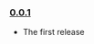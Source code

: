 ### [0.0.1](https://github.com/thefabulousdev/middleware-decorator/releases/tag/v0.0.1)

- The first release

